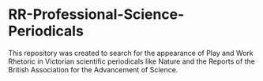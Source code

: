 # RR-Professional-Science-Periodicals
This repository was created to search for the appearance of Play and Work Rhetoric in Victorian scientific periodicals like Nature and the Reports of the British Association for the Advancement of Science.

